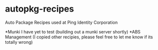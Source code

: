 autopkg-recipes
===============

Auto Package Recipes used at Ping Identity Corporation

*Munki I have yet to test (building out a munki server shortly)
*ABS Management (I copied other recipies, please feel free to let me know if its totally wrong)
